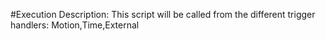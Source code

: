 #Execution Description:
This script will be called from the different trigger handlers: Motion,Time,External